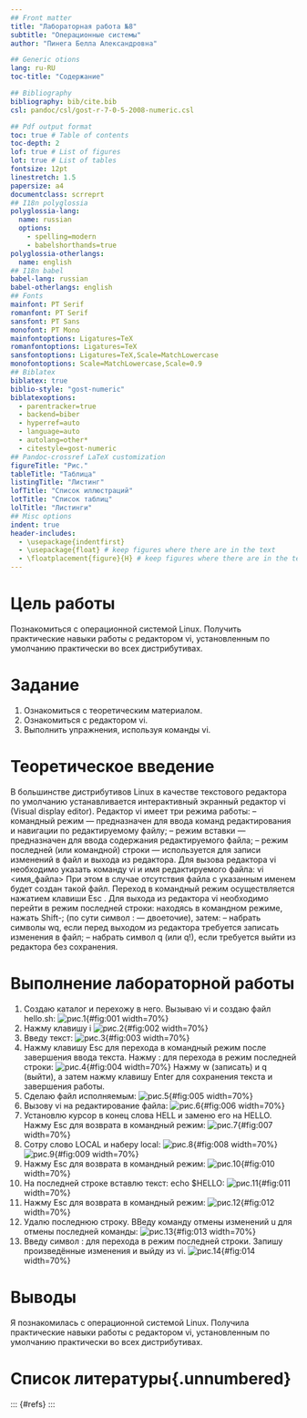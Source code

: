 ```yaml
---
## Front matter
title: "Лабораторная работа №8"
subtitle: "Операционные системы"
author: "Пинега Белла Александровна"

## Generic otions
lang: ru-RU
toc-title: "Содержание"

## Bibliography
bibliography: bib/cite.bib
csl: pandoc/csl/gost-r-7-0-5-2008-numeric.csl

## Pdf output format
toc: true # Table of contents
toc-depth: 2
lof: true # List of figures
lot: true # List of tables
fontsize: 12pt
linestretch: 1.5
papersize: a4
documentclass: scrreprt
## I18n polyglossia
polyglossia-lang:
  name: russian
  options:
	- spelling=modern
	- babelshorthands=true
polyglossia-otherlangs:
  name: english
## I18n babel
babel-lang: russian
babel-otherlangs: english
## Fonts
mainfont: PT Serif
romanfont: PT Serif
sansfont: PT Sans
monofont: PT Mono
mainfontoptions: Ligatures=TeX
romanfontoptions: Ligatures=TeX
sansfontoptions: Ligatures=TeX,Scale=MatchLowercase
monofontoptions: Scale=MatchLowercase,Scale=0.9
## Biblatex
biblatex: true
biblio-style: "gost-numeric"
biblatexoptions:
  - parentracker=true
  - backend=biber
  - hyperref=auto
  - language=auto
  - autolang=other*
  - citestyle=gost-numeric
## Pandoc-crossref LaTeX customization
figureTitle: "Рис."
tableTitle: "Таблица"
listingTitle: "Листинг"
lofTitle: "Список иллюстраций"
lotTitle: "Список таблиц"
lolTitle: "Листинги"
## Misc options
indent: true
header-includes:
  - \usepackage{indentfirst}
  - \usepackage{float} # keep figures where there are in the text
  - \floatplacement{figure}{H} # keep figures where there are in the text
---
```


# Цель работы

Познакомиться с операционной системой Linux. Получить практические навыки работы с редактором vi, установленным по умолчанию практически во всех дистрибутивах.

# Задание

1. Ознакомиться с теоретическим материалом.
2. Ознакомиться с редактором vi.
3. Выполнить упражнения, используя команды vi.

# Теоретическое введение

В большинстве дистрибутивов Linux в качестве текстового редактора по умолчанию
устанавливается интерактивный экранный редактор vi (Visual display editor).
Редактор vi имеет три режима работы:
– командный режим — предназначен для ввода команд редактирования и навигации по
редактируемому файлу;
– режим вставки — предназначен для ввода содержания редактируемого файла;
– режим последней (или командной) строки — используется для записи изменений в файл
и выхода из редактора.
Для вызова редактора vi необходимо указать команду vi и имя редактируемого файла:
vi <имя_файла>
При этом в случае отсутствия файла с указанным именем будет создан такой файл.
Переход в командный режим осуществляется нажатием клавиши Esc . Для выхода из
редактора vi необходимо перейти в режим последней строки: находясь в командном
режиме, нажать Shift-; (по сути символ : — двоеточие), затем:
– набрать символы wq, если перед выходом из редактора требуется записать изменения
в файл;
– набрать символ q (или q!), если требуется выйти из редактора без сохранения.

# Выполнение лабораторной работы
1. Создаю каталог и перехожу в него. Вызываю vi и создаю файл hello.sh:
![рис.1](image/1.png){#fig:001 width=70%}
2. Нажму клавишу i 
![рис.2](image/2.png){#fig:002 width=70%}
3. Введу текст:
![рис.3](image/4.png){#fig:003 width=70%}
4. Нажму клавишу Esc для перехода в командный режим после завершения ввода
текста. Нажму : для перехода в режим последней строки:
![рис.4](image/5.png){#fig:004 width=70%}
Нажму w (записать) и q (выйти), а затем нажму клавишу Enter для сохранения
текста и завершения работы.
5. Сделаю файл исполняемым:
![рис.5](image/6.png){#fig:005 width=70%}
6. Вызову vi на редактирование файла:
![рис.6](image/7.png){#fig:006 width=70%}
7. Установлю курсор в конец слова HELL и заменю его на HELLO. Нажму Esc для возврата в командный режим:
![рис.7](image/8.png){#fig:007 width=70%}
8. Сотру слово LOCAL и наберу local:
![рис.8](image/9.png){#fig:008 width=70%}
![рис.9](image/10.png){#fig:009 width=70%}
9. Нажму Esc для возврата в командный режим:
![рис.10](image/11.png){#fig:010 width=70%}
10. На последней строке вставлю текст: echo $HELLO:
![рис.11](image/12.png){#fig:011 width=70%}
11. Нажму Esc для возврата в командный режим:
![рис.12](image/13.png){#fig:012 width=70%}
12. Удалю последнюю строку. ВВеду команду отмены изменений u для отмены последней команды:
![рис.13](image/14.png){#fig:013 width=70%}
13. Введу символ : для перехода в режим последней строки. Запишу произведённые изменения и выйду из vi.
![рис.14](image/15.png){#fig:014 width=70%}



# Выводы

Я познакомилась с операционной системой Linux. Получила практические навыки работы с редактором vi, установленным по умолчанию практически во всех дистрибутивах.

# Список литературы{.unnumbered}

::: {#refs}
:::
